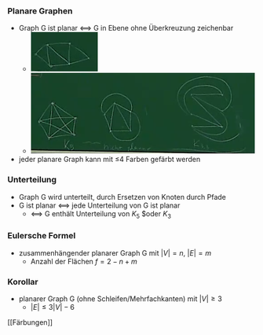 ### Planare Graphen
+ Graph G ist planar <==> G in Ebene ohne Überkreuzung zeichenbar
	+ ![](Pasted%20image%2020220525154322.png)
	+ ![](Pasted%20image%2020220525154342.png)
+  jeder planare Graph kann mit ≤4 Farben gefärbt werden

### Unterteilung
+ Graph G wird unterteilt, durch Ersetzen von Knoten durch Pfade
+ G ist planar <==> jede Unterteilung von G ist planar
	+ <==> G enthält Unterteilung von $K_5$ $oder $K_3$

### Eulersche Formel
+ zusammenhängender planarer Graph G mit $|V|=n$, $|E|=m$
	+ Anzahl der Flächen $f=2-n+m$

### Korollar
+ planarer Graph G (ohne Schleifen/Mehrfachkanten) mit $|V|≥3$
	+ $|E|≤3|V|-6$

[[Färbungen]]
